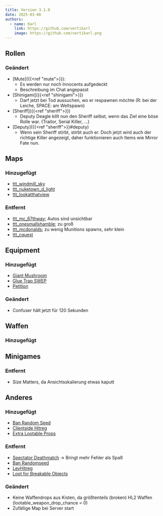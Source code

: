 ```yaml
---
title: Version 3.1.0
date: 2025-03-06
authors:
  - name: Karl
    link: https://github.com/vertikarl
    image: https://github.com/vertikarl.png
---
```


<!--more-->

## Rollen

### Geändert

- [Mute]({{<ref "mute">}}):
  - Es werden nur noch Innocents aufgedeckt
  - Beschreibung im Chat angepasst
- [Shinigami]({{<ref "shinigami">}})
  - Darf jetzt bei Tod aussuchen, wo er respawnen möchte (R: bei der Leiche, SPACE: am Weltspawn)
- [Sheriff]({{<ref "sheriff">}})
  - Deputy Deagle killt nun den Sheriff selbst, wenn das Ziel eine böse Rolle war. (Traitor, Serial Killer, ...)
- [Deputy]({{<ref "sheriff">}}#deputy)
  - Wenn sein Sheriff stirbt, stirbt auch er. Doch jetzt wird auch der richtige Killer angezeigt, daher funktionieren auch Items wie Mirror Fate nun.

## Maps

### Hinzugefügt

- [ttt_windmill_sky](https://steamcommunity.com/sharedfiles/filedetails/?id=2086515808)
- [ttt_nuketown_d_light](https://steamcommunity.com/sharedfiles/filedetails/?id=1252683895)
- [ttt_lookatthatview](https://steamcommunity.com/sharedfiles/filedetails/?id=505696414)

### Entfernt

- [ttt_mc_67thway](https://steamcommunity.com/sharedfiles/filedetails/?id=820510691); Autos sind unsichtbar
- [ttt_onesmallshamble](https://steamcommunity.com/sharedfiles/filedetails/?id=104797349); zu groß
- [ttt_mcdonalds](https://steamcommunity.com/sharedfiles/filedetails/?id=264839450); zu wenig Munitions spawns, sehr klein
- [ttt_cquest](https://steamcommunity.com/sharedfiles/filedetails/?id=403716183)

## Equipment

### Hinzugefügt

- [Giant Mushroom](https://steamcommunity.com/sharedfiles/filedetails/?id=2813468706)
- [Glue Trap SWEP](https://steamcommunity.com/sharedfiles/filedetails/?id=3021464449)
- [Petition](https://steamcommunity.com/sharedfiles/filedetails/?id=1947794080)

### Geändert

- Confuser hält jetzt für 120 Sekunden

## Waffen

### Hinzugefügt

## Minigames

### Entfernt

- Size Matters, da Ansichtsskalierung etwas kaputt

## Anderes

### Hinzugefügt

- [Ban Random Seed](https://steamcommunity.com/sharedfiles/filedetails/?id=3031669647)
- [Clientside Hitreg](https://steamcommunity.com/sharedfiles/filedetails/?id=2977785840)
- [Extra Lootable Props](https://steamcommunity.com/sharedfiles/filedetails/?id=3014777152)

### Entfernt

- [Spectator Deathmatch](https://steamcommunity.com/sharedfiles/filedetails/?id=1997666028) → Bringt mehr Fehler als Spaß
- [Ban Randomseed](https://steamcommunity.com/sharedfiles/filedetails/?id=2146015503)
- [LeyHitreg](https://steamcommunity.com/sharedfiles/filedetails/?id=3421440369)
- [Loot for Breakable Objects](https://steamcommunity.com/sharedfiles/filedetails/?id=3379830263)

### Geändert

- Keine Waffendrops aus Kisten, da größtenteils (broken) HL2 Waffen (lootable_weapon_drop_chance = 0)
- Zufällige Map bei Server start

<style>
    .sidebar-container {
        display: none;
    }
</style>
